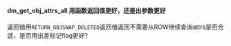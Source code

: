 #### dm_get_obj_attrs_all 用函数返回值更好，还是出参数更好
返回值用`RETURN_OBJSNAP_DELETED`返回值返回不需要从ROW继续查询attrs是否合适，是否用出差标记flag更好?
